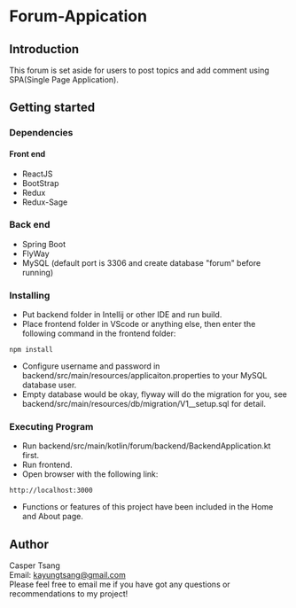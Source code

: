 # Forum-Appication

## Introduction
This forum is set aside for users to post topics and add comment using SPA(Single Page Application).

## Getting started
### Dependencies
#### Front end
* ReactJS
* BootStrap
* Redux
* Redux-Sage

### Back end
* Spring Boot
* FlyWay
* MySQL (default port is 3306 and create database "forum" before running)

### Installing
* Put backend folder in Intellij or other IDE and run build.
* Place frontend folder in VScode or anything else, then enter the following command in the frontend folder:
```
npm install
```
* Configure username and password in backend/src/main/resources/applicaiton.properties to your MySQL database user.
* Empty database would be okay, flyway will do the migration for you, see backend/src/main/resources/db/migration/V1__setup.sql for detail.

### Executing Program
* Run backend/src/main/kotlin/forum/backend/BackendApplication.kt first.
* Run frontend.
* Open browser with the following link:
```
http://localhost:3000
```
* Functions or features of this project have been included in the Home and About page.


## Author  
Casper Tsang  
Email: kayungtsang@gmail.com  
Please feel free to email me if you have got any questions or recommendations to my project!
